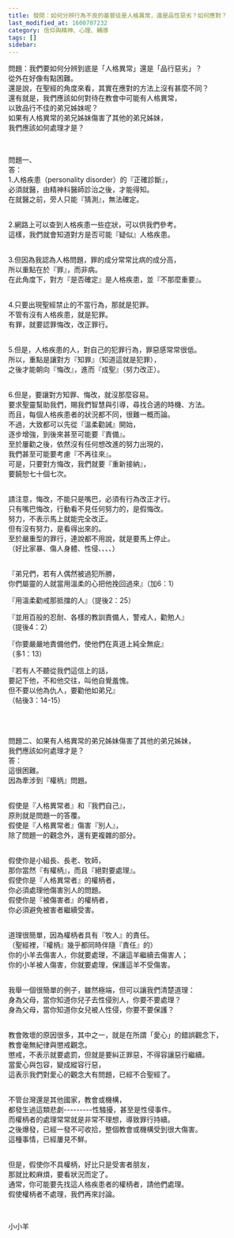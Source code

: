 ```yaml
---
title: 發問：如何分辨行為不良的基督徒是人格異常，還是品性惡劣？如何應對？
last_modified_at: 1600707232
category: 信仰與精神、心理、輔導
tags: []
sidebar: 
---
```


<p>問題：我們要如何分辨到底是「人格異常」還是「品行惡劣」？<br/>
從外在好像有點困難。<br/>
還是說，在聖經的角度來看，其實在應對的方法上沒有甚麼不同？<br/>
還有就是，我們應該如何對待在教會中可能有人格異常，<br/>
以致品行不佳的弟兄姊妹呢？<br/>
如果有人格異常的弟兄姊妹傷害了其他的弟兄姊妹，<br/>
我們應該如何處理才是？</p>
<p> </p>
<p>問題一、<br/>
答：<br/>
1.人格疾患（personality disorder）的『正確診斷』，<br/>
必須就醫，由精神科醫師診治之後，才能得知。<br/>
在就醫之前，旁人只能『猜測』，無法確定。</p>
<p><br/>
2.網路上可以查到人格疾患一些症狀，可以供我們參考。<br/>
這樣，我們就會知道對方是否可能『疑似』人格疾患。</p>
<p><br/>
3.但因為我認為人格問題，罪的成分常常比病的成分高，<br/>
所以重點在於『罪』，而非病。<br/>
在此角度下，對方『是否確定』是人格疾患，並『不那麼重要』。</p>
<p><br/>
4.只要出現聖經禁止的不當行為，那就是犯罪。<br/>
不管有沒有人格疾患，就是犯罪。<br/>
有罪，就要認罪悔改，改正罪行。</p>
<p><br/>
5.但是，人格疾患的人，對自己的犯罪行為，罪惡感常常很低。<br/>
所以，重點是讓對方『知罪』（知道這就是犯罪），<br/>
之後才能朝向『悔改』，進而『成聖』（努力改正）。</p>
<p><br/>
6.但是，要讓對方知罪、悔改，就沒那麼容易。<br/>
要求聖靈幫助我們，賜我們智慧與引導，尋找合適的時機、方法。<br/>
而且，每個人格疾患者的狀況都不同，很難一概而論。<br/>
不過，大致都可以先從『溫柔勸誡』開始，<br/>
逐步增強，到後來甚至可能要『責備』。<br/>
至於屢勸之後，依然沒有任何想改進的努力出現的，<br/>
我們甚至可能要考慮『不再往來』。<br/>
可是，只要對方悔改，我們就要『重新接納』，<br/>
要饒恕七十個七次。</p>
<p><br/>
請注意，悔改，不能只是嘴巴，必須有行為改正才行。<br/>
只有嘴巴悔改，行動看不見任何努力的，是假悔改。<br/>
努力，不表示馬上就能完全改正。<br/>
但有沒有努力，是看得出來的。<br/>
至於嚴重型的罪行，連說都不用說，就是要馬上停止。<br/>
（好比家暴、傷人身體、性侵、、、、）</p>
<p><br/>
『弟兄們，若有人偶然被過犯所勝，<br/>
你們屬靈的人就當用溫柔的心把他挽回過來』（加6：1）</p>
<p>『用溫柔勸戒那抵擋的人』（提後2：25）</p>
<p>『並用百般的忍耐、各樣的教訓責備人，警戒人，勸勉人』<br/>
（提後4：2）</p>
<p>『你要嚴嚴地責備他們，使他們在真道上純全無疵』<br/>
（多1：13）</p>
<p>『若有人不聽從我們這信上的話，<br/>
要記下他，不和他交往，叫他自覺羞愧。<br/>
但不要以他為仇人，要勸他如弟兄』<br/>
（帖後3：14-15）</p>
<p> </p>
<p><br/>
問題二、如果有人格異常的弟兄姊妹傷害了其他的弟兄姊妹，<br/>
我們應該如何處理才是？<br/>
答：<br/>
這很困難。<br/>
因為牽涉到『權柄』問題。</p>
<p><br/>
假使是『人格異常者』和『我們自己』，<br/>
原則就是問題一的答覆。<br/>
假使是『人格異常者』傷害『別人』，<br/>
除了問題一的觀念外，還有更複雜的部分。</p>
<p><br/>
假使你是小組長、長老、牧師，<br/>
那你當然『有權柄』，而且『絕對要處理』。<br/>
假使你是『人格異常者』的權柄者，<br/>
你必須處理他傷害別人的問題。<br/>
假使你是『被傷害者』的權柄者，<br/>
你必須避免被害者繼續受害。</p>
<p><br/>
道理很簡單，因為權柄者具有『牧人』的責任。<br/>
（聖經裡，『權柄』幾乎都同時伴隨『責任』的）<br/>
你的小羊去傷害人，你就要處理，不讓這羊繼續去傷害人；<br/>
你的小羊被人傷害，你就要處理，保護這羊不受傷害。</p>
<p><br/>
我舉一個很簡單的例子，雖然極端，但可以讓我們清楚道理：<br/>
身為父母，當你知道你兒子去性侵別人，你要不要處理？<br/>
身為父母，當你知道你女兒被人性侵，你要不要保護？</p>
<p><br/>
教會敗壞的原因很多，其中之一，就是在所謂「愛心」的錯誤觀念下，<br/>
教會毫無紀律與懲戒觀念。<br/>
懲戒，不表示就要處罰，但就是要糾正罪惡，不得容讓惡行繼續。<br/>
當愛心與包容，變成縱容行惡，<br/>
這表示我們對愛心的觀念大有問題，已經不合聖經了。</p>
<p><br/>
不管台灣還是其他國家，教會或機構，<br/>
都發生過這類悲劇---------性騷擾，甚至是性侵事件。<br/>
而權柄者的處理常常就是非常不理想，導致罪行持續。<br/>
之後爆發，已經一發不可收拾，整個教會或機構受到很大傷害。<br/>
這種事情，已經屢見不鮮。</p>
<p><br/>
但是，假使你不具權柄，好比只是受害者朋友，<br/>
那就比較麻煩，要看狀況而定了。<br/>
通常，你可能要先找這人格疾患者的權柄者，請他們處理。<br/>
假使權柄者不處理，我們再來討論。</p>
<p> </p>
<p>小小羊</p>
